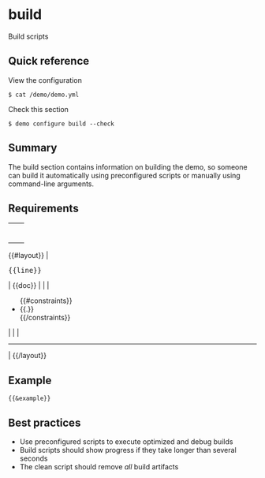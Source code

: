 # build

Build scripts

## Quick reference

View the configuration

```
$ cat /demo/demo.yml 
```

Check this section

```
$ demo configure build --check
```

## Summary

The build section contains information on building the demo, so someone can build it automatically using preconfigured scripts or manually using command-line arguments.

## Requirements

|                     |         |
| ------------------- | ------- |
|                     | <hr>    |
{{#layout}}
| <pre>{{line}}</pre> | {{doc}} |
|                     | <ul>{{#constraints}}<li>{{.}}</li>{{/constraints}}</ul> |
|                     | <hr>    |
{{/layout}}

## Example

```
{{&example}}
```

## Best practices

+ Use preconfigured scripts to execute optimized and debug builds
+ Build scripts should show progress if they take longer than several seconds
+ The clean script should remove _all_ build artifacts
